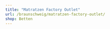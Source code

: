 ```yaml
---
title: "Matratzen Factory Outlet"
url: /braunschweig/matratzen-factory-outlet/
shop: Betten
---
```

